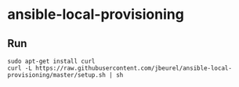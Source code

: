 # ansible-local-provisioning

## Run


```shell
sudo apt-get install curl
curl -L https://raw.githubusercontent.com/jbeurel/ansible-local-provisioning/master/setup.sh | sh
```
